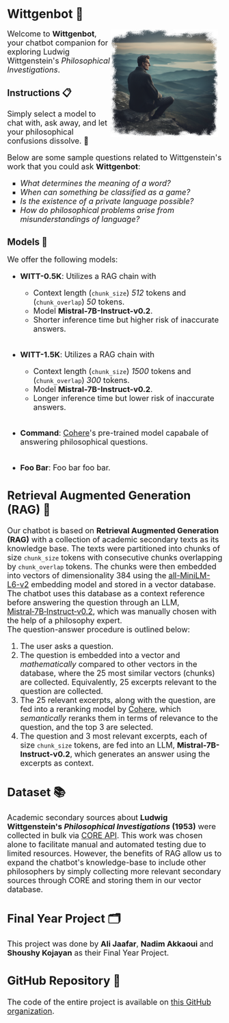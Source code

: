 # Wittgenbot 🗿

<span style="font-size: 18px;">
    <img src="/public/readme_image.png" alt="Sample Image" style="float: right; margin-right: 10px; width: 50%">
    Welcome to <b>Wittgenbot</b>, your chatbot companion for exploring Ludwig Wittgenstein's <i>Philosophical Investigations</i>.
</span>
<br>

## Instructions 📋

<span style="font-size: 18px;">

Simply select a model to chat with, ask away, and let your philosophical confusions dissolve. 💭

Below are some sample questions related to Wittgenstein's work that you could ask <strong>Wittgenbot</strong>:
<ul style="list-style-type: square;">
  <li><em>What determines the meaning of a word?</em></li>
  <li><em>When can something be classified as a game?</em></li>
  <li><em>Is the existence of a private language possible?</em></li>
  <li><em>How do philosophical problems arise from misunderstandings of language?</em></li>
</ul>
</span>

## Models 🧠

<span style="font-size: 18px;">

We offer the following models:

- **WITT-0.5K**: Utilizes a RAG chain with
  - Context length (<span style="font-size: 16px;">`chunk_size`</span>) *512* tokens and (<span style="font-size: 16px;">`chunk_overlap`</span>) *50* tokens.
  - Model **Mistral-7B-Instruct-v0.2**.
  - Shorter inference time but higher risk of inaccurate answers.<br><br>

- **WITT-1.5K**: Utilizes a RAG chain with
  - Context length (<span style="font-size: 16px;">`chunk_size`</span>) *1500* tokens and (<span style="font-size: 16px;">`chunk_overlap`</span>) *300* tokens.
  - Model **Mistral-7B-Instruct-v0.2**.
  - Longer inference time but lower risk of inaccurate answers.<br><br>
  
- **Command**: [Cohere](https://cohere.com/)'s pre-trained model capabale of answering philosophical questions.<br><br>

- **Foo Bar**: Foo bar foo bar.

## Retrieval Augmented Generation (RAG) 🔄

<span style="font-size: 18px;">


Our chatbot is based on **Retrieval Augmented Generation (RAG)** with a collection of academic secondary texts as its knowledge base. The texts were partitioned into chunks of size <span style="font-size: 16px;">`chunk_size`</span> tokens with consecutive chunks overlapping by <span style="font-size: 16px;">`chunk_overlap`</span> tokens. The chunks were then embedded into vectors of dimensionality 384 using the [all-MiniLM-L6-v2](https://huggingface.co/sentence-transformers/all-MiniLM-L6-v2) embedding model and stored in a vector database. The chatbot uses this database as a context reference before answering the question through an LLM, [Mistral&#8209;7B&#8209;Instruct&#8209;v0.2](https://huggingface.co/TheBloke/Mistral-7B-Instruct-v0.2-GGUF), which was manually chosen with the help of a philosophy expert.<br>
The question-answer procedure is outlined below:
1. The user asks a question.
2. The question is embedded into a vector and *mathematically* compared to other vectors in the database, where the 25 most similar vectors (chunks) are collected. Equivalently, 25 excerpts relevant to the question are collected.
3. The 25 relevant excerpts, along with the question, are fed into a reranking model by [Cohere](https://cohere.com/), which *semantically* reranks them in terms of relevance to the question, and the top 3 are selected.
4. The question and 3 most relevant excerpts, each of size <span style="font-size: 16px;">`chunk_size`</span> tokens, are fed into an LLM, **Mistral-7B-Instruct-v0.2**, which generates an answer using the excerpts as context.

</span>

## Dataset 📚

<span style="font-size: 18px;">

Academic secondary sources about **Ludwig Wittgenstein's _Philosophical Investigations_ (1953)** were collected in bulk via [CORE API](https://core.ac.uk/services/api). This work was chosen alone to facilitate manual and automated testing due to limited resources. However, the benefits of RAG allow us to expand the chatbot's knowledge-base to include other philosophers by simply collecting more relevant secondary sources through CORE and storing them in our vector database.

</span>

## Final Year Project 🗂️

<span style="font-size: 18px;">

This project was done by **Ali Jaafar**, **Nadim Akkaoui** and **Shoushy Kojayan** as their Final Year Project.

</span>

## GitHub Repository 🔮

<span style="font-size: 18px;">

The code of the entire project is available on [this GitHub organization](https://github.com/Wittgenbot).

</span>